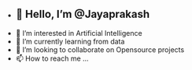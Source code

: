 - <h2>👋 Hello, I’m @Jayaprakash </h2>
- 👀 I’m interested in Artificial Intelligence
- 🌱 I’m currently learning from data 
- 💞️ I’m looking to collaborate on Opensource projects
- 📫 How to reach me ...

<!---
Jayjake1/Jayjake1 is a ✨ special ✨ repository because its `README.md` (this file) appears on your GitHub profile.
You can click the Preview link to take a look at your changes.
--->
